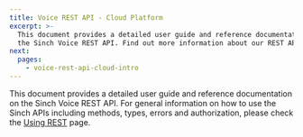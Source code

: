 ```yaml
---
title: Voice REST API - Cloud Platform
excerpt: >-
  This document provides a detailed user guide and reference documentation on
  the Sinch Voice REST API. Find out more information about our REST API now.
next:
  pages:
    - voice-rest-api-cloud-intro
---
```

This document provides a detailed user guide and reference documentation on the Sinch Voice REST API. For general information on how to use the Sinch APIs including methods, types, errors and authorization, please check the [Using REST](doc:using-rest) page.

